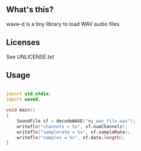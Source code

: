 ## What's this?

wave-d is a tiny library to load WAV audio files.


## Licenses

See UNLICENSE.txt


## Usage


```d

import std.stdio;
import waved;

void main()
{
    SoundFile sf = decodeWAVE("my_wav_file.wav");
    writefln("channels = %s", sf.numChannels);
    writefln("samplerate = %s", sf.sampleRate);
    writefln("samples = %s", sf.data.length);
}

```
